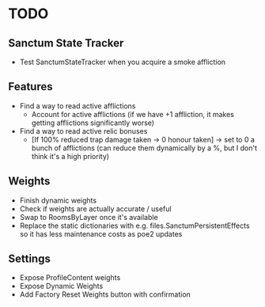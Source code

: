 # TODO

## Sanctum State Tracker
- Test SanctumStateTracker when you acquire a smoke affliction

## Features
- Find a way to read active afflictions
    - Account for active afflictions (if we have +1 affliction, it makes getting afflictions significantly worse)
- Find a way to read active relic bonuses
    - [If 100% reduced trap damage taken -> 0 honour taken] -> set to 0 a bunch of afflictions (can reduce them dynamically by a %, but I don't think it's a high priority)

## Weights
- Finish dynamic weights
- Check if weights are actually accurate / useful
- Swap to RoomsByLayer once it's available
- Replace the static dictionaries with e.g. files.SanctumPersistentEffects so it has less maintenance costs as poe2 updates

## Settings
- Expose ProfileContent weights
- Expose Dynamic Weights
- Add Factory Reset Weights button with confirmation